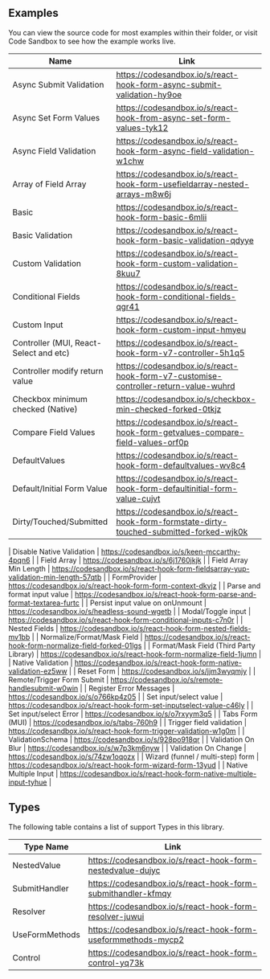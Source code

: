 ## Examples

You can view the source code for most examples within their folder, or visit Code Sandbox to see how the example works live.

| Name                                   | Link                                                                                    |
| -------------------------------------- | --------------------------------------------------------------------------------------- |
| Async Submit Validation                | https://codesandbox.io/s/react-hook-form-async-submit-validation-hy9oe                  |
| Async Set Form Values                  | https://codesandbox.io/s/react-hook-from-async-set-form-values-tyk12                    |
| Async Field Validation                 | https://codesandbox.io/s/react-hook-form-async-field-validation-w1chw                   |
| Array of Field Array                   | https://codesandbox.io/s/react-hook-form-usefieldarray-nested-arrays-m8w6j              |
| Basic                                  | https://codesandbox.io/s/react-hook-form-basic-6mlii                                    |
| Basic Validation                       | https://codesandbox.io/s/react-hook-form-basic-validation-qdyye                         |
| Custom Validation                      | https://codesandbox.io/s/react-hook-form-custom-validation-8kuu7                        |
| Conditional Fields                     | https://codesandbox.io/s/react-hook-form-conditional-fields-qgr41                       |
| Custom Input                           | https://codesandbox.io/s/react-hook-form-custom-input-hmyeu                             |
| Controller (MUI, React-Select and etc) | https://codesandbox.io/s/react-hook-form-v7-controller-5h1q5                            |
| Controller modify return value         | https://codesandbox.io/s/react-hook-form-v7-customise-controller-return-value-wuhrd     |
| Checkbox minimum checked (Native)      | https://codesandbox.io/s/checkbox-min-checked-forked-0tkjz                              |
| Compare Field Values                   | https://codesandbox.io/s/react-hook-form-getvalues-compare-field-values-orf0p           |
| DefaultValues                          | https://codesandbox.io/s/react-hook-form-defaultvalues-wv8c4                            |
| Default/Initial Form Value             | https://codesandbox.io/s/react-hook-form-defaultinitial-form-value-cujvt                |
| Dirty/Touched/Submitted                | https://codesandbox.io/s/react-hook-form-formstate-dirty-touched-submitted-forked-wjk0k |

| Disable Native Validation | https://codesandbox.io/s/keen-mccarthy-4pqn6 |
| Field Array | https://codesandbox.io/s/6j1760jkjk |
| Field Array Min Length | https://codesandbox.io/s/react-hook-form-fieldsarray-yup-validation-min-length-57qtb |
| FormProvider | https://codesandbox.io/s/react-hook-form-form-context-dkvjz |
| Parse and format input value | https://codesandbox.io/s/react-hook-form-parse-and-format-textarea-furtc |
| Persist input value on onUnmount | https://codesandbox.io/s/headless-sound-wgetb |
| Modal/Toggle input | https://codesandbox.io/s/react-hook-form-conditional-inputs-c7n0r |
| Nested Fields | https://codesandbox.io/s/react-hook-form-nested-fields-mv1bb |
| Normalize/Format/Mask Field | https://codesandbox.io/s/react-hook-form-normalize-field-forked-01lgs |
| Format/Mask Field (Third Party Library) | https://codesandbox.io/s/react-hook-form-normalize-field-1jumn |
| Native Validation | https://codesandbox.io/s/react-hook-form-native-validation-ez5ww |
| Reset Form | https://codesandbox.io/s/jjm3wyqmjy |
| Remote/Trigger Form Submit | https://codesandbox.io/s/remote-handlesubmit-w0win |
| Register Error Messages | https://codesandbox.io/s/o766kp4z05 |
| Set input/select value | https://codesandbox.io/s/react-hook-form-set-inputselect-value-c46ly |
| Set input/select Error | https://codesandbox.io/s/o7rxyym3q5 |
| Tabs Form (MUI) | https://codesandbox.io/s/tabs-760h9 |
| Trigger field validation | https://codesandbox.io/s/react-hook-form-trigger-validation-w1g0m |
| ValidationSchema | https://codesandbox.io/s/928po918qr |
| Validation On Blur | https://codesandbox.io/s/w7p3km6nyw |
| Validation On Change | https://codesandbox.io/s/74zw1oqozx |
| Wizard (funnel / multi-step) form | https://codesandbox.io/s/react-hook-form-wizard-form-13yud |
| Native Multiple Input | https://codesandbox.io/s/react-hook-form-native-multiple-input-tyhue |

## Types

The following table contains a list of support Types in this library.

| Type Name      | Link                                                          |
| -------------- | ------------------------------------------------------------- |
| NestedValue    | https://codesandbox.io/s/react-hook-form-nestedvalue-dujyc    |
| SubmitHandler  | https://codesandbox.io/s/react-hook-form-submithandler-kfmqy  |
| Resolver       | https://codesandbox.io/s/react-hook-form-resolver-juwui       |
| UseFormMethods | https://codesandbox.io/s/react-hook-form-useformmethods-mycp2 |
| Control        | https://codesandbox.io/s/react-hook-form-control-yq73k        |
